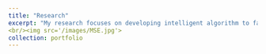 ```yaml
---
title: "Research"
excerpt: "My research focuses on developing intelligent algorithm to facilitate the signal processing algorithm and enhance the diagnostic and prognostic capability of the various faults in rotating machineries."
<br/><img src='/images/MSE.jpg'>
collection: portfolio
---
```

